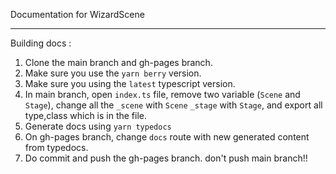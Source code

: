 Documentation for WizardScene

---

Building docs :

1. Clone the main branch and gh-pages branch.
2. Make sure you use the `yarn berry` version.
3. Make sure you using the `latest` typescript version.
4. In main branch, open `index.ts` file, remove two variable (`Scene` and `Stage`), change all the `_scene` with `Scene` `_stage` with `Stage`, and export all type,class which is in the file.
5. Generate docs using `yarn typedocs`
6. On gh-pages branch, change `docs` route with new generated content from typedocs.
7. Do commit and push the gh-pages branch. don't push main branch!!
